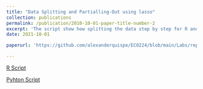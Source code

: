 ```yaml
---
title: "Data Splitting and Partialling-Out using lasso"
collection: publications
permalink: /publication/2010-10-01-paper-title-number-2
excerpt: 'The script show how splitting the data step by step for R and Python, also we use partialling out with lasso to find the beta of the model'
date: 2021-10-01

paperurl: 'https://github.com/alexanderquispe/ECO224/blob/main/Labs/replication_3/Grupo4_Lab3_R.ipynb'

---
```


[R Script](https://github.com/alexanderquispe/ECO224/blob/main/Labs/replication_3/Grupo4_Lab3_R.ipynb)<br>

[Pyhton Script](https://github.com/alexanderquispe/ECO224/blob/main/Labs/replication_3/Grupo4_Lab3_Python.ipynb)<br>

